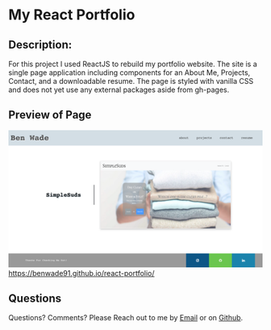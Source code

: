 # My React Portfolio

## Description:

For this project I used ReactJS to rebuild my portfolio website. The site is a single page application including components for an About Me, Projects, Contact, and a downloadable resume. The page is styled with vanilla CSS and does not yet use any external packages aside from gh-pages. 

## Preview of Page
![alt text](./src/images/screenshot.png?raw=true)
https://benwade91.github.io/react-portfolio/

## Questions <a name="questions"/>
Questions? Comments? Please Reach out to me by [Email](mailto:benn925@yahoo.com) or on [Github](https://github.com/benwade91).


